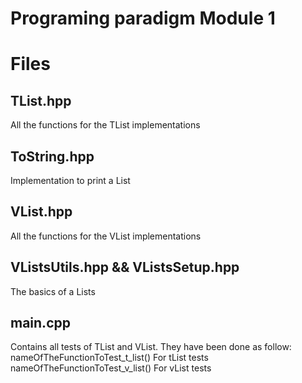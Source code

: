 # Programing paradigm Module 1

# Files

## TList.hpp 
All the functions for the TList implementations

## ToString.hpp
Implementation to print a List

## VList.hpp 
All the functions for the VList implementations

## VListsUtils.hpp && VListsSetup.hpp
The basics of a Lists

## main.cpp
Contains all tests of TList and VList. 
They have been done as follow:
nameOfTheFunctionToTest_t_list()     For tList tests
nameOfTheFunctionToTest_v_list()     For vList tests
